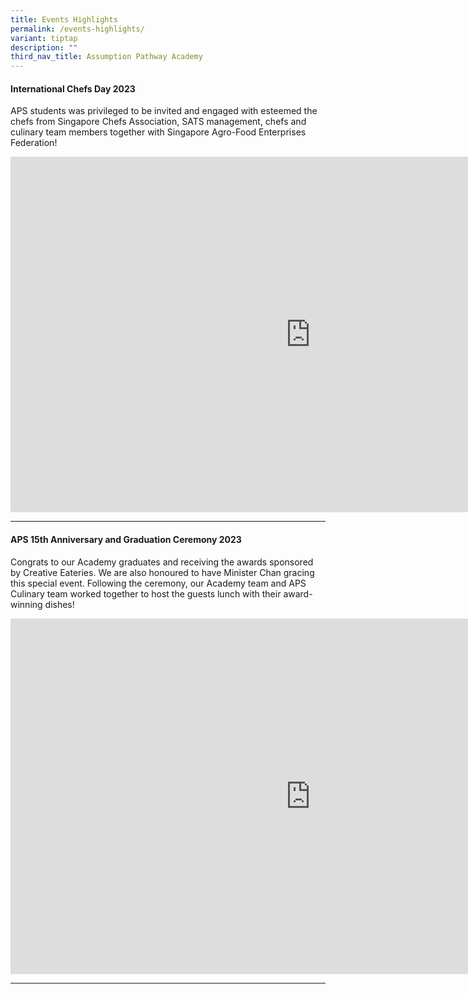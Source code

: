 ```yaml
---
title: Events Highlights
permalink: /events-highlights/
variant: tiptap
description: ""
third_nav_title: Assumption Pathway Academy
---
```

<p></p>
<h4>International Chefs Day 2023</h4>
<p>APS students was privileged to be invited and engaged with esteemed the
chefs from Singapore Chefs Association, SATS management, chefs and culinary
team members together with Singapore Agro-Food Enterprises Federation!</p>
<div class="iframe-wrapper">
<iframe height="569" width="960" allowfullscreen="true" frameborder="0" src="https://docs.google.com/presentation/d/e/2PACX-1vQNNnDRv7I4RLmWmXkMr0PXlLl5scpqZfrS0vqxLDrbV6BZGnVJUZJ_jsPlZu-EUiEsaiTdfQREoYme/embed?start=true&amp;loop=true&amp;delayms=3000"></iframe>
</div>
<hr>
<h4>APS 15th Anniversary and Graduation Ceremony 2023</h4>
<p>Congrats to our Academy graduates and receiving the awards sponsored by
Creative Eateries. We are also honoured to have Minister Chan gracing this
special event. Following the ceremony, our Academy team and APS Culinary
team worked together to host the guests lunch with their award-winning
dishes!</p>
<div class="iframe-wrapper">
<iframe height="569" width="960" allowfullscreen="true" frameborder="0" src="https://docs.google.com/presentation/d/e/2PACX-1vRV4bO322bN_TGi06oZ7P9ZAmOBOObtJkEsIziv2UxcDNNThTPngUT5LZHU2YExReJx1-39eRiXEABB/embed?start=true&amp;loop=true&amp;delayms=3000"></iframe>
</div>
<hr>
<p></p>